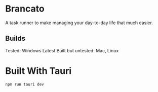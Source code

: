 # Brancato

A task runner to make managing your day-to-day life that much easier.

## Builds

Tested: Windows Latest
Built but untested: Mac, Linux

# Built With Tauri
`npm run tauri dev`
